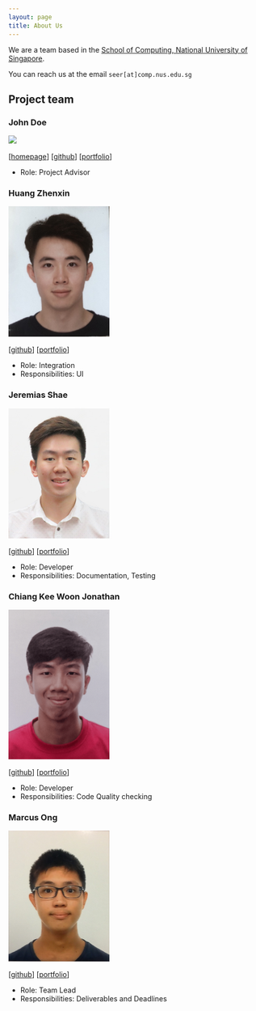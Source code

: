 ```yaml
---
layout: page
title: About Us
---
```


We are a team based in the [School of Computing, National University of Singapore](http://www.comp.nus.edu.sg).

You can reach us at the email `seer[at]comp.nus.edu.sg`

## Project team

### John Doe

<img src="images/johndoe.png" width="200px">

[[homepage](http://www.comp.nus.edu.sg/~damithch)]
[[github](https://github.com/johndoe)]
[[portfolio](team/johndoe.md)]

* Role: Project Advisor

### Huang Zhenxin

<img src="images/hzxin.png" width="200px">

[[github](http://github.com/Hzxin)]
[[portfolio](team/hzxin.md)]

* Role: Integration
* Responsibilities: UI

### Jeremias Shae

<img src="images/jeremias.jpg" width="200px">

[[github](http://github.com/jellymias)]
[[portfolio](team/jellymias.md)]
* Role: Developer
* Responsibilities: Documentation, Testing

### Chiang Kee Woon Jonathan

<img src="images/banchiang.png" width="200px">

[[github](http://github.com/banchiang)]
[[portfolio](team/banchiang.md)]

* Role: Developer
* Responsibilities: Code Quality checking

### Marcus Ong

<img src="images/markuz5116.png" width="200px">

[[github](http://github.com/markuz5116)]
[[portfolio](team/markuz5116.md)]

* Role: Team Lead
* Responsibilities: Deliverables and Deadlines
